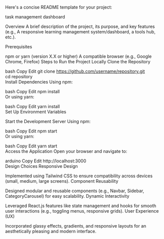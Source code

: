 
Here's a concise README template for your project:

task management dashboard

Overview
A brief description of the project, its purpose, and key features (e.g., A responsive learning management system/dashboard, a tools hub, etc.).

Prerequisites

npm or yarn (version X.X or higher)
A compatible browser (e.g., Google Chrome, Firefox)
Steps to Run the Project Locally
Clone the Repository

bash
Copy
Edit
git clone https://github.com/username/repository.git  
cd repository  
Install Dependencies
Using npm:

bash
Copy
Edit
npm install  
Or using yarn:

bash
Copy
Edit
yarn install  
Set Up Environment Variables

Start the Development Server
Using npm:

bash
Copy
Edit
npm start  
Or using yarn:

bash
Copy
Edit
yarn start  
Access the Application
Open your browser and navigate to:

arduino
Copy
Edit
http://localhost:3000  
Design Choices
Responsive Design

Implemented using Tailwind CSS to ensure compatibility across devices (small, medium, large screens).
Component Reusability

Designed modular and reusable components (e.g., Navbar, Sidebar, CategoryCarousel) for easy scalability.
Dynamic Interactivity

Leveraged React.js features like state management and hooks for smooth user interactions (e.g., toggling menus, responsive grids).
User Experience (UX)

Incorporated glassy effects, gradients, and responsive layouts for an aesthetically pleasing and modern interface.